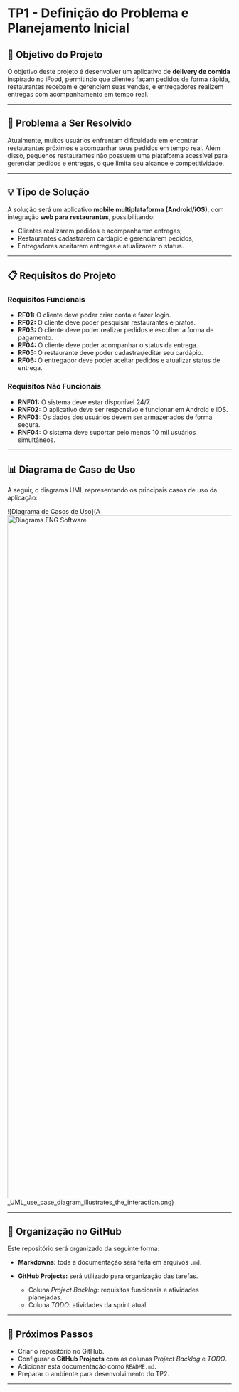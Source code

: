 
# TP1 - Definição do Problema e Planejamento Inicial

## 🎯 Objetivo do Projeto

O objetivo deste projeto é desenvolver um aplicativo de **delivery de comida** inspirado no iFood, permitindo que clientes façam pedidos de forma rápida, restaurantes recebam e gerenciem suas vendas, e entregadores realizem entregas com acompanhamento em tempo real.

---

## 🛑 Problema a Ser Resolvido

Atualmente, muitos usuários enfrentam dificuldade em encontrar restaurantes próximos e acompanhar seus pedidos em tempo real. Além disso, pequenos restaurantes não possuem uma plataforma acessível para gerenciar pedidos e entregas, o que limita seu alcance e competitividade.

---

## 💡 Tipo de Solução

A solução será um aplicativo **mobile multiplataforma (Android/iOS)**, com integração **web para restaurantes**, possibilitando:

* Clientes realizarem pedidos e acompanharem entregas;
* Restaurantes cadastrarem cardápio e gerenciarem pedidos;
* Entregadores aceitarem entregas e atualizarem o status.

---

## 📋 Requisitos do Projeto

### Requisitos Funcionais

* **RF01:** O cliente deve poder criar conta e fazer login.
* **RF02:** O cliente deve poder pesquisar restaurantes e pratos.
* **RF03:** O cliente deve poder realizar pedidos e escolher a forma de pagamento.
* **RF04:** O cliente deve poder acompanhar o status da entrega.
* **RF05:** O restaurante deve poder cadastrar/editar seu cardápio.
* **RF06:** O entregador deve poder aceitar pedidos e atualizar status de entrega.

### Requisitos Não Funcionais

* **RNF01:** O sistema deve estar disponível 24/7.
* **RNF02:** O aplicativo deve ser responsivo e funcionar em Android e iOS.
* **RNF03:** Os dados dos usuários devem ser armazenados de forma segura.
* **RNF04:** O sistema deve suportar pelo menos 10 mil usuários simultâneos.

---

## 📊 Diagrama de Caso de Uso

A seguir, o diagrama UML representando os principais casos de uso da aplicação:

![Diagrama de Casos de Uso](A<img width="1024" height="1536" alt="Diagrama ENG Software" src="https://github.com/user-attachments/assets/9b0043fa-5205-4f8c-bec7-cf027e5ca77d" />
_UML_use_case_diagram_illustrates_the_interaction.png)

---

## 📌 Organização no GitHub

Este repositório será organizado da seguinte forma:

* **Markdowns:** toda a documentação será feita em arquivos `.md`.
* **GitHub Projects:** será utilizado para organização das tarefas.

  * Coluna *Project Backlog*: requisitos funcionais e atividades planejadas.
  * Coluna *TODO*: atividades da sprint atual.

---

## 📅 Próximos Passos

* Criar o repositório no GitHub.
* Configurar o **GitHub Projects** com as colunas *Project Backlog* e *TODO*.
* Adicionar esta documentação como `README.md`.
* Preparar o ambiente para desenvolvimento do TP2.

---
